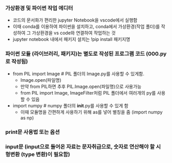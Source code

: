 ### 가상환경 및 파이썬 작업 에디터
- 코드의 문서화가 편리한 jupyter Notebook을 vscode에서 실행함
- 이때 conda를 이용하여 파이썬을 설치하고, conda에서 가상환경(작업 폴더)를 작성하여 그 가상환경을 vs code와 연결하여 작업하는 것
- jupyter notebook 내에서 패키지 설치는 !pip install 패키지명

### 파이썬 모듈 (라이브러리, 패키지)는 별도로 작성된 프로그램 코드 (000.py로 작성됨)
- from PIL import Image  # PIL 폴더의 Image.py를 사용할 수 있게함.
  - Image.open(파일명)
  - 만약 from PIL하면 추후 PIL.Image.open(파일명)으로 사용가능
  - from PIL import Image, ImageFilter처럼 PIL 폴더에서 여러개의 py를 사용할 수 있음
- import numpy  # numpy 폴더의 __init__.py를 사용할 수 있게 함
  - 이때 모듈명을 간편하게 사용하기 위해 as를 넣어 별칭을 줌 (import numpy as np)

### print문 사용법 또는 옵션  
### input문 (input으로 들어온 자료는 문자취급으로, 숫자로 연산해야 할 시 형변환 (type 변환)이 필요함)
